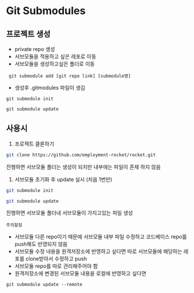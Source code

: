 # Git Submodules

## 프로젝트 생성

-   private repo 생성
-   서브모듈을 적용하고 싶은 레포로 이동
-   서브모듈을 생성하고싶은 폴더로 이동

```shell
 git submodule add [git repo link] [submodule명]
```

-   생성후 .gitmodules 파일이 생김

```shell
git submodule init

git submodule update
```

## 사용시

1. 프로젝트 클론하기

```bash
git clone https://github.com/employment-rocket/rocket.git
```

진행하면 서브모듈 폴더는 생성이 되지만 내부에는 파일이 존재 하지 않음

1. 서브모듈 초기화 후 update 실시 (처음 1번만)

```bash
git submodule init

git submodule update
```

진행하면 서브모듈 폴더내 서브모듈이 가지고있는 파일 생성

`주의할점`

-   서브모듈 다른 repo이기 때문에 서브모듈 내부 파일 수정하고 코드베이스 repo를 push해도 반영되지 않음
-   서브모듈 수정 내용을 원격저장소에 반영하고 싶다면 따로 서브모듈에 해당하는 레포를 clone받아서 수정하고 push
-   서브모듈 repo를 따로 관리해주어야 함
-   원격저장소에 변경된 서브모듈 내용을 로컬에 반영하고 싶다면

```shell
git submodule update --remote
```
